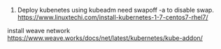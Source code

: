 1. Deploy kubenetes using kubeadm
  need swapoff -a to disable swap. 
  https://www.linuxtechi.com/install-kubernetes-1-7-centos7-rhel7/
  
  install weave network https://www.weave.works/docs/net/latest/kubernetes/kube-addon/
